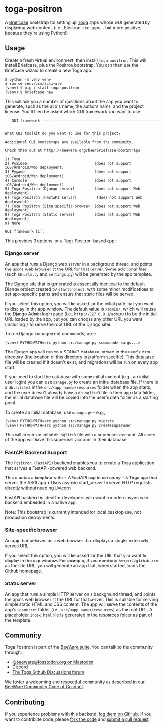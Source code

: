 # toga-positron

A [Briefcase](https://github.com/beeware/briefcase) bootstrap for setting up
[Toga](https://github.com/beeware/toga) apps whose GUI generated by displaying web
content. (i.e., Electron-like apps... but more positive, because they're using Python!)

## Usage

Create a fresh virtual environment, then install `toga-positron`. This will install
Briefcase, plus the Positron bootstrap. You can then use the Briefcase wizard to create
a new Toga app:

    $ python -m venv venv
    $ source venv/bin/activate
    (venv) $ pip install toga-positron
    (venv) $ briefcase new

This will ask you a number of questions about the app you want to generate, such as the
app's name, the authors name, and the project license. You'll then be asked which GUI
framework you want to use:

    -- GUI framework -------------------------------------------------------------

    What GUI toolkit do you want to use for this project?

    Additional GUI bootstraps are available from the community.

    Check them out at https://beeware.org/bee/briefcase-bootstraps

    1) Toga
    2) PySide6                               (does not support iOS/Android/Web deployment)
    3) Pygame                                (does not support iOS/Android/Web deployment)
    4) Console                               (does not support iOS/Android/Web deployment)
    5) Toga Positron (Django server)         (does not support Web deployment)
    6) Toga Positron (FastAPI server)         (does not support Web deployment)
    7) Toga Positron (Site-specific browser) (does not support Web deployment)
    8) Toga Positron (Static server)         (does not support Web deployment)
    9) None

    GUI framework [1]:

This provides 3 options for a Toga Positron-based app:

### Django server

An app that runs a Django web server in a background thread, and points the app's web
browser at the URL for that server. Some additional files (such as `urls.py` and
`settings.py`) will be generated by the app template.

The Django site that is generated is essentially identical to the default Django project
created by `startproject`, with some minor modifications to set app-specific paths and
ensure that static files will be served.

If you select this option, you will be asked for the initial path that you want to
display in the app window. The default value is `/admin/`, which will cause the Django
Admin login page (i.e., `http://127.0.0.1/admin/`) to be the initial URL loaded by the
app, but you can choose any other URL you want (including `/` to serve the root URL
of the Django site).

To run Django management commands, use::

    (venv) PYTHONPATH=src python src/manage.py <command> <args...>

The Django app will run on a SQLite3 database, stored in the user's data directory (the
location of this directory is platform specific). This database file will be created if
it doesn't exist, and migrations will be run on every app start.

If you need to start the database with some initial content (e.g., an initial user
login) you can use `manage.py` to create an initial database file. If there is a
`db.sqlite3` in the `src/<app name>/resources` folder when the app starts, and the
user doesn't already have a `db.sqlite3` file in their app data folder, the initial
database file will be copied into the user's data folder as a starting point.

To create an initial database, use `manage.py` - e.g.,:

    (venv) PYTHONPATH=src python src/manage.py migrate
    (venv) PYTHONPATH=src python src/manage.py createsuperuser

This will create an initial `db.sqlite3` file with a superuser account. All users
of the app will have this superuser account in their database.

### FastAPI Backend Support

The `Positron (FastAPI)` backend enables you to create a Toga application that serves a FastAPI-powered web backend.

This creates a template with:
	•	A FastAPI app in server.py
	•	A Toga app that serves the ASGI app
	•	Uses asyncio.start_server to serve HTTP requests directly without needing Uvicorn

FastAPI backend is ideal for developers who want a modern async web backend embedded in a native app.

Note: This bootstrap is currently intended for local desktop use, not production deployments.


### Site-specific browser

An app that behaves as a web browser that displays a single, externally served URL.

If you select this option, you will be asked for the URL that you want to display in the
app window. For example, if you nominate `https://github.com` as the site URL, you will
generate an app that, when started, loads the Github homepage.

### Static server

An app that runs a simple HTTP server on a background thread, and points the app's web
browser at the URL for that server. This is suitable for serving simple static HTML and
CSS content. The app will serve the contents of the app's `resources` folder (i.e.,
`src/<app name>/resources`) as the root URL. A placeholder `index.html` file is generated
in the resources folder as part of the template.

## Community

Toga Positron is part of the [BeeWare suite](https://beeware.org). You can talk to the
community through:

* [@beeware@fosstodon.org on Mastodon](https://fosstodon.org/@beeware)
* [Discord](https://beeware.org/bee/chat/)
* [The Toga Github Discussions forum](https://github.com/beeware/toga/discussions)

We foster a welcoming and respectful community as described in our
[BeeWare Community Code of Conduct](https://beeware.org/community/behavior/)

## Contributing

If you experience problems with this backend, [log them on
GitHub](https://github.com/beeware/toga/issues). If you want to contribute code, please
[fork the code](https://github.com/beeware/toga) and [submit a pull
request](https://github.com/beeware/toga/pulls).
